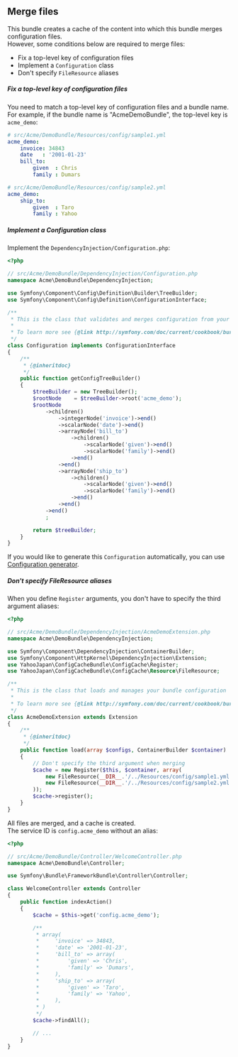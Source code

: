 Merge files
-----------

This bundle creates a cache of the content into which this bundle merges configuration files.  
However, some conditions below are required to merge files:

* Fix a top-level key of configuration files
* Implement a `Configuration` class
* Don't specify `FileResource` aliases

##### Fix a top-level key of configuration files

You need to match a top-level key of configuration files and a bundle name.  
For example, if the bundle name is "AcmeDemoBundle", the top-level key is `acme_demo`:

```yml
# src/Acme/DemoBundle/Resources/config/sample1.yml
acme_demo:
    invoice: 34843
    date   : '2001-01-23'
    bill_to:
        given  : Chris
        family : Dumars
```

```yml
# src/Acme/DemoBundle/Resources/config/sample2.yml
acme_demo:
    ship_to:
        given  : Taro
        family : Yahoo
```

##### Implement a Configuration class

Implement the `DependencyInjection/Configuration.php`:

```php
<?php

// src/Acme/DemoBundle/DependencyInjection/Configuration.php
namespace Acme\DemoBundle\DependencyInjection;

use Symfony\Component\Config\Definition\Builder\TreeBuilder;
use Symfony\Component\Config\Definition\ConfigurationInterface;

/**
 * This is the class that validates and merges configuration from your app/config files
 *
 * To learn more see {@link http://symfony.com/doc/current/cookbook/bundles/extension.html#cookbook-bundles-extension-config-class}
 */
class Configuration implements ConfigurationInterface
{
    /**
     * {@inheritdoc}
     */
    public function getConfigTreeBuilder()
    {
        $treeBuilder = new TreeBuilder();
        $rootNode    = $treeBuilder->root('acme_demo');
        $rootNode
            ->children()
                ->integerNode('invoice')->end()
                ->scalarNode('date')->end()
                ->arrayNode('bill_to')
                    ->children()
                        ->scalarNode('given')->end()
                        ->scalarNode('family')->end()
                    ->end()
                ->end()
                ->arrayNode('ship_to')
                    ->children()
                        ->scalarNode('given')->end()
                        ->scalarNode('family')->end()
                    ->end()
                ->end()
            ->end()
            ;

        return $treeBuilder;
    }
}
```

If you would like to generate this `Configuration` automatically, you can use [Configuration generator](generate-configurations.md).

##### Don't specify FileResource aliases

When you define `Register` arguments, you don't have to specify the third argument aliases:

```php
<?php

// src/Acme/DemoBundle/DependencyInjection/AcmeDemoExtension.php
namespace Acme\DemoBundle\DependencyInjection;

use Symfony\Component\DependencyInjection\ContainerBuilder;
use Symfony\Component\HttpKernel\DependencyInjection\Extension;
use YahooJapan\ConfigCacheBundle\ConfigCache\Register;
use YahooJapan\ConfigCacheBundle\ConfigCache\Resource\FileResource;

/**
 * This is the class that loads and manages your bundle configuration
 *
 * To learn more see {@link http://symfony.com/doc/current/cookbook/bundles/extension.html}
 */
class AcmeDemoExtension extends Extension
{
    /**
     * {@inheritdoc}
     */
    public function load(array $configs, ContainerBuilder $container)
    {
        // Don't specify the third argument when merging
        $cache = new Register($this, $container, array(
            new FileResource(__DIR__.'/../Resources/config/sample1.yml'),
            new FileResource(__DIR__.'/../Resources/config/sample2.yml'),
        ));
        $cache->register();
    }
}
```

All files are merged, and a cache is created.  
The service ID is `config.acme_demo` without an alias:

```php
<?php

// src/Acme/DemoBundle/Controller/WelcomeController.php
namespace Acme\DemoBundle\Controller;

use Symfony\Bundle\FrameworkBundle\Controller\Controller;

class WelcomeController extends Controller
{
    public function indexAction()
    {
        $cache = $this->get('config.acme_demo');

        /**
         * array(
         *     'invoice' => 34843,
         *     'date' => '2001-01-23',
         *     'bill_to' => array(
         *         'given' => 'Chris',
         *         'family' => 'Dumars',
         *     ),
         *     'ship_to' => array(
         *         'given' => 'Taro',
         *         'family' => 'Yahoo',
         *     ),
         * )
         */
        $cache->findAll();

        // ...
    }
}
```
